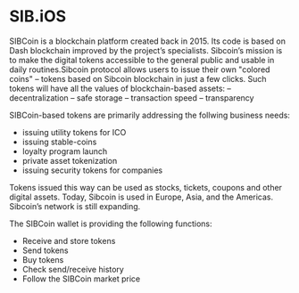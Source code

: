 #  SIB.iOS

SIBCoin is a blockchain platform created back in 2015.  Its code is based on Dash blockchain improved by the project’s specialists.
Sibcoin’s mission is to make the digital tokens accessible to the general public and usable in daily routines.Sibcoin protocol allows users to issue their own "colored coins" – tokens based on Sibcoin blockchain in just a few clicks. Such tokens will have all the values of blockchain-based assets:
– decentralization
– safe storage
– transaction speed
– transparency

SIBCoin-based tokens are primarily addressing the follwing business needs:
- issuing utility tokens for ICO
- issuing stable-coins
- loyalty program launch
- private asset tokenization
- issuing security tokens for companies

Tokens issued this way can be used as stocks, tickets, coupons and other digital assets.
Today, Sibcoin is used in Europe, Asia, and the Americas. Sibcoin’s network is still expanding.

The SIBCoin wallet is providing the following functions:

- Receive and store tokens 
- Send tokens
- Buy tokens 
- Check send/receive history 
- Follow the SIBCoin market price
